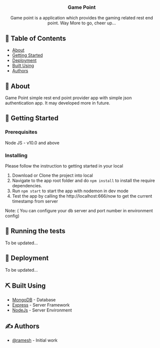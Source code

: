 <h3 align="center">Game Point</h3>

<p align="center"> 
    Game point is a application which provides the gaming related rest end point. Way More to go, cheer up...
    <br> 
</p>

## 📝 Table of Contents

- [About](#about)
- [Getting Started](#getting_started)
- [Deployment](#deployment)
- [Built Using](#built_using)
- [Authors](#authors)

## 🧐 About <a name = "about"></a>

Game Point simple rest end point provider app with simple json authentication app. It may developed more in future.

## 🏁 Getting Started <a name = "getting_started"></a>

### Prerequisites

Node JS - v10.0 and above

### Installing

Please follow the instruction to getting started in your local

1) Download or Clone the project into local
2) Navigate to the app root folder and do `npm install` to install the require dependencies.
3) Run `npm start` to start the app with nodemon in dev mode
5) Test the app by calling the http://localhost:666/now to get the current timestamp from server 

Note: ( You can configure your db server and port number in environment config)

## 🔧 Running the tests <a name = "tests"></a>

To be updated...

## 🚀 Deployment <a name = "deployment"></a>

To be updated...

## ⛏️ Built Using <a name = "built_using"></a>

- [MongoDB](https://www.mongodb.com/) - Database
- [Express](https://expressjs.com/) - Server Framework
- [NodeJs](https://nodejs.org/en/) - Server Environment

## ✍️ Authors <a name = "authors"></a>

- [@ramesh](https://github.com/mr-ramesh) - Initial work
